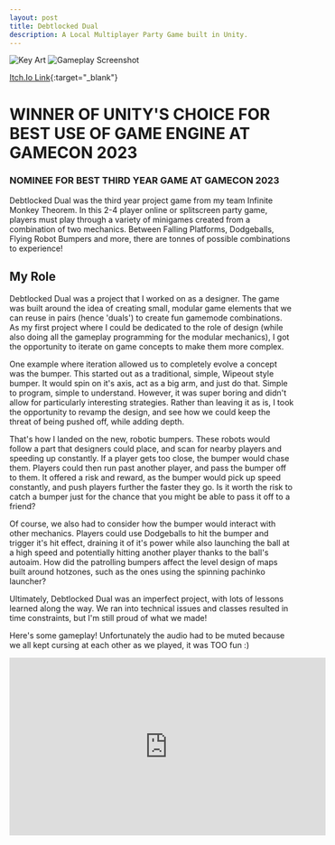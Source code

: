 ```yaml
---
layout: post
title: Debtlocked Dual
description: A Local Multiplayer Party Game built in Unity.
---
```


![Key Art](https://i.imgur.com/cWaADST.png "Debtlocked Dual")
![Gameplay Screenshot](https://i.imgur.com/CE8fhNs.jpeg "A screenshot of Debtlocked Dual")

[Itch.Io Link](https://kanomisu.itch.io/debtlocked-dual){:target="_blank"}

WINNER OF UNITY'S CHOICE FOR BEST USE OF GAME ENGINE AT GAMECON 2023
============

### NOMINEE FOR BEST THIRD YEAR GAME AT GAMECON 2023 ###

Debtlocked Dual was the third year project game from my team Infinite Monkey Theorem. In this 2-4 player online or splitscreen party game, players must play through a variety of minigames created from a combination of two mechanics. Between Falling Platforms, Dodgeballs, Flying Robot Bumpers and more, there are tonnes of possible combinations to experience!

My Role
------------

Debtlocked Dual was a project that I worked on as a designer. The game was built around the idea of creating small, modular game elements that we can reuse in pairs (hence 'duals') to create fun gamemode combinations. As my first project where I could be dedicated to the role of design (while also doing all the gameplay programming for the modular mechanics), I got the opportunity to iterate on game concepts to make them more complex.

One example where iteration allowed us to completely evolve a concept was the bumper. This started out as a traditional, simple, Wipeout style bumper. It would spin on it's axis, act as a big arm, and just do that. Simple to program, simple to understand. However, it was super boring and didn't allow for particularly interesting strategies. Rather than leaving it as is, I took the opportunity to revamp the design, and see how we could keep the threat of being pushed off, while adding depth.

That's how I landed on the new, robotic bumpers. These robots would follow a part that designers could place, and scan for nearby players and speeding up constantly. If a player gets too close, the bumper would chase them. Players could then run past another player, and pass the bumper off to them. It offered a risk and reward, as the bumper would pick up speed constantly, and push players further the faster they go. Is it worth the risk to catch a bumper just for the chance that you might be able to pass it off to a friend?

Of course, we also had to consider how the bumper would interact with other mechanics. Players could use Dodgeballs to hit the bumper and trigger it's hit effect, draining it of it's power while also launching the ball at a high speed and potentially hitting another player thanks to the ball's autoaim. How did the patrolling bumpers affect the level design of maps built around hotzones, such as the ones using the spinning pachinko launcher?

Ultimately, Debtlocked Dual was an imperfect project, with lots of lessons learned along the way. We ran into technical issues and classes resulted in time constraints, but I'm still proud of what we made!

Here's some gameplay! Unfortunately the audio had to be muted because we all kept cursing at each other as we played, it was TOO fun :)

<iframe width="560" height="315" src="https://www.youtube-nocookie.com/embed/9EXIdmhQBfA?si=KmvQr_1UVNhVtmUH&amp;controls=0" title="YouTube video player" frameborder="0" allow="accelerometer; autoplay; clipboard-write; encrypted-media; gyroscope; picture-in-picture; web-share" referrerpolicy="strict-origin-when-cross-origin" allowfullscreen></iframe>